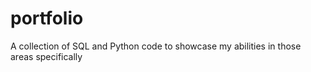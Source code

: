 # portfolio
A collection of SQL and Python code to showcase my abilities in those areas specifically
